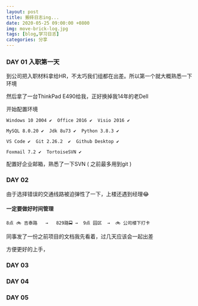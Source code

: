 ```yaml
---
layout: post
title: 搬砖日志ing...
date: 2020-05-25 09:00:00 +0800
img: move-brick-log.jpg
tags: [blog,学习日志]
categories: 分享
---
```


### DAY 01 入职第一天

到公司把入职材料拿给HR，不太巧我们组都在出差。所以第一个就大概熟悉一下环境

然后拿了一台ThinkPad E490给我，正好换掉我14年的老Dell

开始配置环境

    Windows 10 2004 ✔  Office 2016 ✔  Visio 2016 ✔
    
    MySQL 8.0.20 ✔  Jdk 8u73 ✔  Python 3.8.3 ✔ 
    
    VS Code ✔  Git 2.26.2  ✔  Github Desktop ✔

    Foxmail 7.2 ✔  TortoiseSVN ✔ 

配置好企业邮箱，熟悉了一下SVN ( 之前最多用到git ) 

### DAY 02

由于选择错误的交通线路被迫弹性了一下，上楼还遇到经理😂


#### 一定要做好时间管理


    8点 🚲 吉泰路   →   829路🚍 →  9点 园区  →  🚲 公司楼下打卡

同事发了一份之前项目的文档我先看着，过几天应该会一起出差

方便更好的上手，

### DAY 03

### DAY 04

### DAY 05